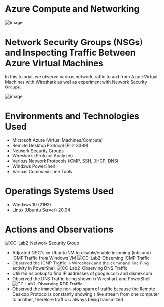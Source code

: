 # **Azure Compute and Networking**

![image](https://github.com/Domenick-Ranfone/Wireshark/assets/138722554/645b0330-16a9-4fda-bd63-34709cfb74d0)

# **Network Security Groups (NSGs) and Inspecting Traffic Between Azure Virtual Machines**
  In this tutorial, we observe various network traffic to and from Azure Virtual Machines with Wireshark as well as experiment with Network Security Groups.

![image](https://github.com/Domenick-Ranfone/Wireshark/assets/138722554/0abf6952-9cd3-4cd8-95b8-0ae1d40aca80)

# **Environments and Technologies Used**
 - Microsoft Azure (Virtual Machines/Compute)
 - Remote Desktop Protocol (Port 3389) 
 - Network Security Groups 
 - Wireshark (Protocol Analyzer)
 - Various Network Protocols (ICMP, SSH, DHCP, DNS)
 - Windows PowerShell
 - Various Command-Line Tools

# **Operatings Systems Used**
 - Windows 10 (21H2)
 - Linux (Ubuntu Server) 20.04

# **Actions and Observations**

![CC-Lab2-Network Security Group](https://github.com/Domenick-Ranfone/Wireshark/assets/138722554/a9faa3fc-89b9-4ae3-8fba-52b630912f7c)
 - Adjusted NSG's on Ubuntu VM to disable/enable incoming (inbound) ICMP Traffic from Windows VM
![CC-Lab2-Observing ICMP Traffic](https://github.com/Domenick-Ranfone/Wireshark/assets/138722554/90d9dadb-bfda-4fa5-bf8e-d4803ce9be40)
 - Observed the ICMP Traffic in Wireshark and the command line Ping activity in PowerShell
![CC-Lab2-Observing DNS Traffic](https://github.com/Domenick-Ranfone/Wireshark/assets/138722554/2f4387d6-8e7b-4f0c-83b1-1771fafd3f9c)
 - Utilized nslookup to find IP addresses of google.com and disney.com
 - Observed the DNS Traffic being shown in Wireshark and PowerShell
![CC-Lab2-Observing RDP Traffic](https://github.com/Domenick-Ranfone/Wireshark/assets/138722554/68636b98-535f-48de-ade8-712fe9b2e761)
 - Observed the immediate non-stop spam of traffic because the Remote Desktop Protocol is constantly showing a live stream from one computer to another, therefore traffic is always being transmitted
